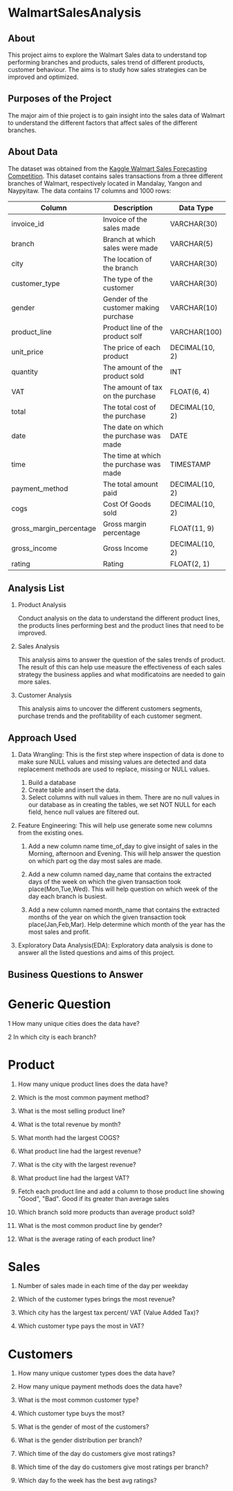 # WalmartSalesAnalysis
## About
This project aims to explore the Walmart Sales data to understand top performing branches and products, sales trend of different products, customer behaviour. The aims is to study how sales strategies can be improved and optimized. 
## Purposes of the Project
The major aim of thie project is to gain insight into the sales data of Walmart to understand the different factors that affect sales of the different branches.
## About Data
The dataset was obtained from the [Kaggle Walmart Sales Forecasting Competition](https://www.kaggle.com/c/walmart-recruiting-store-sales-forecasting). This dataset contains sales transactions from a three different branches of Walmart, respectively located in Mandalay, Yangon and Naypyitaw. The data contains 17 columns and 1000 rows:

|Column|	Description	|Data Type|
|---|---|---|
|invoice_id	|Invoice of the sales made|	VARCHAR(30)|
|branch|	Branch at which sales were made|	VARCHAR(5)|
|city	|The location of the branch|	VARCHAR(30)|
|customer_type|	The type of the customer|	VARCHAR(30)|
|gender|	Gender of the customer making purchase|	VARCHAR(10)|
|product_line|	Product line of the product solf|	VARCHAR(100)|
|unit_price|	The price of each product	|DECIMAL(10, 2)|
|quantity|	The amount of the product sold	|INT|
|VAT|	The amount of tax on the purchase|	FLOAT(6, 4)|
|total|	The total cost of the purchase|	DECIMAL(10, 2)|
|date|	The date on which the purchase was made|	DATE|
|time	|The time at which the purchase was made|	TIMESTAMP|
|payment_method|	The total amount paid|	DECIMAL(10, 2)|
|cogs|	Cost Of Goods sold|	DECIMAL(10, 2)|
|gross_margin_percentage|	Gross margin percentage	|FLOAT(11, 9)|
|gross_income|	Gross Income|	DECIMAL(10, 2)|
|rating|	Rating	|FLOAT(2, 1)|

## Analysis List

1. Product Analysis
   
   Conduct analysis on the data to understand the different product lines, the products lines performing best and the product lines that need to be improved.

2. Sales Analysis
   
   This analysis aims to answer the question of the sales trends of product. The result of this can help use measure the effectiveness of each sales strategy the business applies and what modificatoins are needed 
   to gain more sales.

3. Customer Analysis
   
   This analysis aims to uncover the different customers segments, purchase trends and the profitability of each customer segment.

## Approach Used

1. Data Wrangling:
   This is the first step where inspection of data is done to make sure NULL values and missing values are detected and data replacement methods are used to replace, missing or NULL values.
   1. Build a database
   2. Create table and insert the data.
   3. Select columns with null values in them. There are no null values in our database as in creating the tables, we set NOT NULL for each field, hence null values are filtered out.
  
2. Feature Engineering:
   This will help use generate some new columns from the existing ones.
   1. Add a new column name time_of_day to give insight of sales in the Morning, afternoon and Evening. This will help answer the question on which part og the day most sales are made.
  
   2. Add a new column named day_name that contains the extracted days of the week on which the given transaction took place(Mon,Tue,Wed). This will help question on which week of the day each branch is busiest.
  
   3. Add a new column named month_name that contains the extracted months of the year on which the given transaction took place(Jan,Feb,Mar). Help determine which month of the year has the most sales and profit.
  
3. Exploratory Data Analysis(EDA):
   Exploratory data analysis is done to answer all the listed questions and aims of this project.
   
## Business Questions to Answer

# Generic Question

1 How many unique cities does the data have?

2 In which city is each branch?

# Product

1. How many unique product lines does the data have?

2. Which is the most common payment method?

3. What is the most selling product line?

4. What is the total revenue by month?

5. What month had the largest COGS?

6. What product line had the largest revenue?

7. What is the city with the largest revenue?

8. What product line had the largest VAT?

9. Fetch each product line and add a column to those product line showing "Good", "Bad". Good if its greater than average sales

 10. Which branch sold more products than average product sold?

 11. What is the most common product line by gender?

 12. What is the average rating of each product line?

# Sales

1. Number of sales made in each time of the day per weekday
   
2. Which of the customer types brings the most revenue?
   
3. Which city has the largest tax percent/ VAT (Value Added Tax)?
   
4. Which customer type pays the most in VAT?

# Customers

1. How many unique customer types does the data have?
   
2. How many unique payment methods does the data have?
   
3. What is the most common customer type?
   
4. Which customer type buys the most?
   
5. What is the gender of most of the customers?
   
6. What is the gender distribution per branch?
   
7. Which time of the day do customers give most ratings?
   
8. Which time of the day do customers give most ratings per branch?
   
9. Which day fo the week has the best avg ratings?


   
   
  
   


